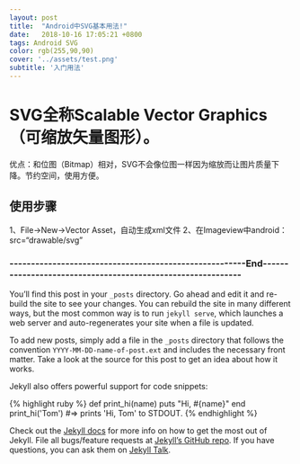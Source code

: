 ```yaml
---
layout: post
title:  "Android中SVG基本用法!"
date:   2018-10-16 17:05:21 +0800
tags: Android SVG
color: rgb(255,90,90)
cover: '../assets/test.png'
subtitle: '入门用法'
---
```


# SVG全称Scalable Vector Graphics（可缩放矢量图形）。
优点：和位图（Bitmap）相对，SVG不会像位图一样因为缩放而让图片质量下降。节约空间，使用方便。
## 使用步骤
1、File->New->Vector Asset，自动生成xml文件
2、在Imageview中android：src=“drawable/svg”
### -------------------------------------------------------End------------------------------------------------------------
You’ll find this post in your `_posts` directory. Go ahead and edit it and re-build the site to see your changes. You can rebuild the site in many different ways, but the most common way is to run `jekyll serve`, which launches a web server and auto-regenerates your site when a file is updated.

To add new posts, simply add a file in the `_posts` directory that follows the convention `YYYY-MM-DD-name-of-post.ext` and includes the necessary front matter. Take a look at the source for this post to get an idea about how it works.

Jekyll also offers powerful support for code snippets:

{% highlight ruby %}
def print_hi(name)
  puts "Hi, #{name}"
end
print_hi('Tom')
#=> prints 'Hi, Tom' to STDOUT.
{% endhighlight %}

Check out the [Jekyll docs][jekyll-docs] for more info on how to get the most out of Jekyll. File all bugs/feature requests at [Jekyll’s GitHub repo][jekyll-gh]. If you have questions, you can ask them on [Jekyll Talk][jekyll-talk].

[jekyll-docs]: https://jekyllrb.com/docs/home
[jekyll-gh]:   https://github.com/jekyll/jekyll
[jekyll-talk]: https://talk.jekyllrb.com/
